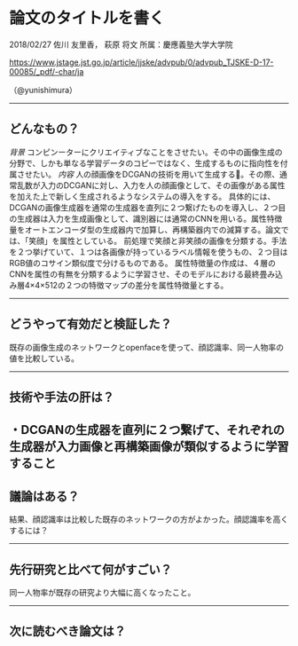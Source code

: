 論文のタイトルを書く
===

2018/02/27 佐川 友里香， 萩原 将文     所属：慶應義塾大学大学院

https://www.jstage.jst.go.jp/article/jjske/advpub/0/advpub_TJSKE-D-17-00085/_pdf/-char/ja

（@yunishimura）

---

## どんなもの？
*背景*
コンピンーターにクリエイティブなことをさせたい。その中の画像生成の分野で、しかも単なる学習データのコピーではなく、生成するものに指向性を付属させたい。
*内容*
人の顔画像をDCGANの技術を用いて生成する。その際、通常乱数が入力のDCGANに対し、入力を人の顔画像として、その画像がある属性を加えた上で新しく生成されるようなシステムの導入をする。
具体的には、DCGANの画像生成器を通常の生成器を直列に２つ繋げたものを導入し、２つ目の生成器は入力を生成画像として、識別器には通常のCNNを用いる。属性特徴量をオートエンコーダ型の生成器内で加算し、再構築器内での減算する。論文では、「笑顔」を属性としている。
前処理で笑顔と非笑顔の画像を分類する。手法を２つ挙げていて、１つは各画像が持っているラベル情報を使うもの、２つ目はRGB値のコサイン類似度で分けるものである。
属性特徴量の作成は、４層のCNNを属性の有無を分類するように学習させ、そのモデルにおける最終畳み込み層4×4×512の２つの特徴マップの差分を属性特徴量とする。

---

## どうやって有効だと検証した？

既存の画像生成のネットワークとopenfaceを使って、顔認識率、同一人物率の値を比較している。

---

## 技術や手法の肝は？

・DCGANの生成器を直列に２つ繋げて、それぞれの生成器が入力画像と再構築画像が類似するように学習すること
---

## 議論はある？

結果、顔認識率は比較した既存のネットワークの方がよかった。顔認識率を高くするには？

---

## 先行研究と比べて何がすごい？

同一人物率が既存の研究より大幅に高くなったこと。

---

## 次に読むべき論文は？

